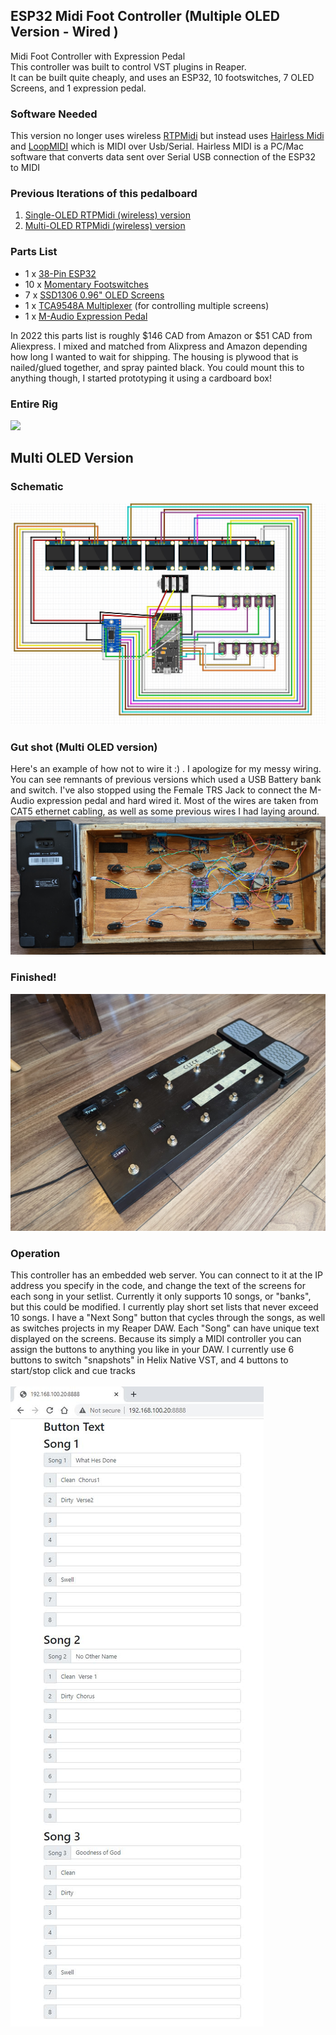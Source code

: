 ## ESP32 Midi Foot Controller (Multiple OLED Version - Wired )
Midi Foot Controller with Expression Pedal<br/>
This controller was built to control VST plugins in Reaper.<br/>
It can be built quite cheaply, and uses an ESP32, 10 footswitches, 7 OLED Screens, and 1 expression pedal.<br/>

### Software Needed
This version no longer uses wireless [RTPMidi](https://www.tobias-erichsen.de/software/rtpmidi.html) but instead uses [Hairless Midi](https://projectgus.github.io/hairless-midiserial/) and [LoopMIDI](https://www.tobias-erichsen.de/software/loopmidi.html) which is MIDI over Usb/Serial. Hairless MIDI is a PC/Mac software that converts data sent over Serial USB connection of the ESP32 to MIDI

### Previous Iterations of this pedalboard
1. <a href='https://github.com/highway11/ESP32-Midi-Controller/'>Single-OLED RTPMidi (wireless) version</a><br/> 
2. <a href='https://github.com/highway11/ESP32-Midi-Controller/tree/MultipleScreens'>Multi-OLED RTPMidi (wireless) version</a><br/> 


### Parts List<br/>
- 1 x <a href='https://www.amazon.ca/gp/product/B07PP1R8YK/'>38-Pin ESP32</a></br>
- 10 x <a href='https://www.amazon.ca/gp/product/B077P7NSFJ'>Momentary Footswitches</a></br>
- 7 x <a href='https://www.amazon.ca/gp/product/B0833PF7ML/'>SSD1306 0.96" OLED Screens</a></br>
- 1 x <a href='https://www.amazon.ca/gp/product/B08DY5VXZ3/'>TCA9548A Multiplexer</a> (for controlling multiple screens)</br>
- 1 x <a href='https://www.long-mcquade.com/235511/Keyboards/Keyboard-Accessories/M-Audio/Universal-Expression-Pedal.htm'>M-Audio Expression Pedal</a></br>

In 2022 this parts list is roughly $146 CAD from Amazon or $51 CAD from Aliexpress. I mixed and matched from Alixpress and Amazon depending how long I wanted to wait for shipping. The housing is plywood that is nailed/glued together, and spray painted black. You could mount this to anything though, I started prototyping it using a cardboard box!
 

### Entire Rig
<img src='https://github.com/highway11/ESP32-Midi-Controller/blob/main/EntireRig.jpg?raw=true' width=400 />

## Multi OLED Version
### Schematic
![alt text](https://github.com/highway11/ESP32-Midi-Controller/blob/MultipleScreens-USBSerialMIDI/ESP32MidiControllerMultiScreenSchematic.jpg?raw=true)

### Gut shot (Multi OLED version)
Here's an example of how not to wire it :) .  I apologize for my messy wiring. You can see remnants of previous versions which used a USB Battery bank and switch. I've also stopped using the Female TRS Jack to connect the M-Audio expression pedal and hard wired it. Most of the wires are taken from CAT5 ethernet cabling, as well as some previous wires I had laying around. 
![alt text](https://github.com/highway11/ESP32-Midi-Controller/blob/main/InternalWiringMulitOLED.jpg?raw=true)
### Finished!
![alt text](https://github.com/highway11/ESP32-Midi-Controller/blob/main/FinishedPedalBoard.jpg?raw=true)

### Operation
This controller has an embedded web server. You can connect to it at the IP address you specify in the code, and change the text of the screens for each song in your setlist. Currently it only supports 10 songs, or "banks", but this could be modified. I currently play short set lists that never exceed 10 songs. I have a "Next Song" button that cycles through the songs, as well as switches projects in my Reaper DAW. Each "Song" can have unique text displayed on the screens. Because its simply a MIDI controller you can assign the buttons to anything you like in your DAW. I currently use 6 buttons to switch "snapshots" in Helix Native VST, and 4 buttons to start/stop click and cue tracks </br></br>
![alt text](https://github.com/highway11/ESP32-Midi-Controller/blob/main/webServer.jpg?raw=true)


